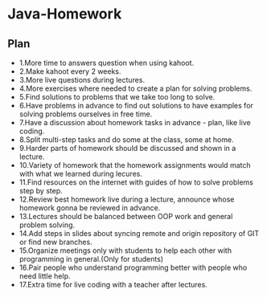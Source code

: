 # Java-Homework
## Plan
- 1.More time to answers question when using kahoot.
- 2.Make kahoot every 2 weeks.
- 3.More live questions during lectures.
- 4.More exercises where needed to create a plan for solving problems.
- 5.Find solutions to problems that we take too long to solve.
- 6.Have problems in advance to find out solutions to have examples for solving problems ourselves in free time.
- 7.Have a discussion about homework tasks in advance - plan, like live coding.
- 8.Split multi-step tasks and do some at the class, some at home.
- 9.Harder parts of homework should be discussed and shown in a lecture.
- 10.Variety of homework that the homework assignments would match with what we learned during lecures.
- 11.Find resources on the internet with guides of how to solve problems step by step.
- 12.Review best homework live during a lecture, announce whose homework gonna be reviewed in advance.
- 13.Lectures should be balanced between OOP work and general problem solving.
- 14.Add steps in slides about syncing remote and origin repository of GIT or find new branches.
- 15.Organize meetings only with students to help each other with programming in general.(Only for students)
- 16.Pair people who understand programming better with people who need little help.
- 17.Extra time for live coding with a teacher after lectures.